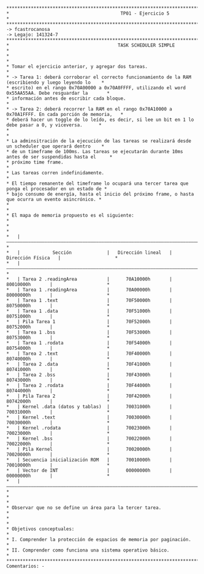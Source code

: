 ﻿    *********************************************************************************************************
    *                                         TP01 - Ejercicio 5                                            *
    *********************************************************************************************************
    -> fcastrocanosa
    -> Legajo: 141324-7
    *********************************************************************************************************
    *                                        TASK SCHEDULER SIMPLE                                          *
    *                                                                                                       *
    * Tomar el ejercicio anterior, y agregar dos tareas.                                                    *
    * -> Tarea 1: deberá corroborar el correcto funcionamiento de la RAM (escribiendo y luego leyendo lo    *
    * escrito) en el rango 0x70A00000 a 0x70A0FFFF, utilizando el word 0x55AA55AA. Debe resguardar la       *
    * información antes de escribir cada bloque.                                                            *
    * -> Tarea 2: deberá recorrer la RAM en el rango 0x70A10000 a 0x70A1FFFF. En cada porción de memoria,   *
    * deberá hacer un toggle de lo leído, es decir, si lee un bit en 1 lo debe pasar a 0, y viceversa.      *
    *                                                                                                       *
    * La adminsitración de la ejecución de las tareas se realizará desde un scheduler que operará dentro    *
    * de un timeframe de 100ms. Las tareas se ejecutarán durante 10ms antes de ser suspendidas hasta el     *
    * próximo time frame.                                                                                   *
    * Las tareas corren indefinidamente.                                                                    *
    * El tiempo remanente del timeframe lo ocupará una tercer tarea que ponga el procesador en un estado de *
    * bajo consumo de energía, hasta el inicio del próximo frame, o hasta que ocurra un evento asincrónico. *
    *                                                                                                       *
    * El mapa de memoria propuesto es el siguiente:                                                         *
    *                                                                                                       *
    *   |——————————————————————————————————————————————————————————————————————————————|                    *
    *   |            Sección             |   Dirección lineal   |   Dirección Física   |                    *
    *   |——————————————————————————————————————————————————————————————————————————————|                    *
    *   | Tarea 2 .readingArea           |      70A10000h       |      80010000h       |                    *
    *   | Tarea 1 .readingArea           |      70A00000h       |      80000000h       |                    *
    *   | Tarea 1 .text                  |      70F50000h       |      80750000h       |                    *
    *   | Tarea 1 .data                  |      70F51000h       |      80751000h       |                    *
    *   | Pila Tarea 1                   |      70F52000h       |      80752000h       |                    *
    *   | Tarea 1 .bss                   |      70F53000h       |      80753000h       |                    *
    *   | Tarea 1 .rodata                |      70F54000h       |      80754000h       |                    *
    *   | Tarea 2 .text                  |      70F40000h       |      80740000h       |                    *
    *   | Tarea 2 .data                  |      70F41000h       |      80741000h       |                    *
    *   | Tarea 2 .bss                   |      70F43000h       |      80743000h       |                    * 
    *   | Tarea 2 .rodata                |      70F44000h       |      80744000h       |                    * 
    *   | Pila Tarea 2                   |      70F42000h       |      80742000h       |                    *
    *   | Kernel .data (datos y tablas)  |      70031000h       |      70031000h       |                    *
    *   | Kernel .text                   |      70030000h       |      70030000h       |                    *
    *   | Kernel .rodata                 |      70023000h       |      70023000h       |                    *
    *   | Kernel .bss                    |      70022000h       |      70022000h       |                    *
    *   | Pila Kernel                    |      70020000h       |      70020000h       |                    *
    *   | Secuencia inicialización ROM   |      70010000h       |      70010000h       |                    *
    *   | Vector de INT                  |      00000000h       |      00000000h       |                    *
    *   |——————————————————————————————————————————————————————————————————————————————|                    *
    *                                                                                                       *
    * Observar que no se define un área para la tercer tarea.                                               *
    *                                                                                                       *
    * Objetivos conceptuales:                                                                               *
    * I. Comprender la protección de espacios de memoria por paginación.                                    *
    * II. Comprender como funciona una sistema operativo básico.                                            *
    *********************************************************************************************************
    Comentarios: -
